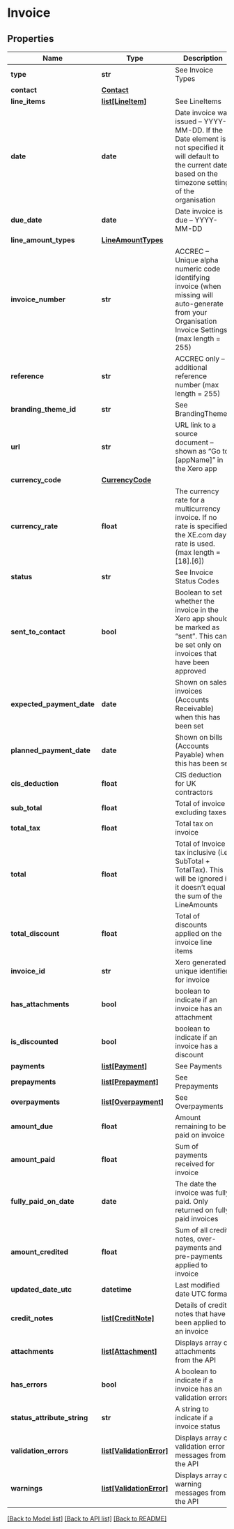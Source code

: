 # Invoice

## Properties
Name | Type | Description | Notes
------------ | ------------- | ------------- | -------------
**type** | **str** | See Invoice Types | [optional] 
**contact** | [**Contact**](Contact.md) |  | [optional] 
**line_items** | [**list[LineItem]**](LineItem.md) | See LineItems | [optional] 
**date** | **date** | Date invoice was issued – YYYY-MM-DD. If the Date element is not specified it will default to the current date based on the timezone setting of the organisation | [optional] 
**due_date** | **date** | Date invoice is due – YYYY-MM-DD | [optional] 
**line_amount_types** | [**LineAmountTypes**](LineAmountTypes.md) |  | [optional] 
**invoice_number** | **str** | ACCREC – Unique alpha numeric code identifying invoice (when missing will auto-generate from your Organisation Invoice Settings) (max length &#x3D; 255) | [optional] 
**reference** | **str** | ACCREC only – additional reference number (max length &#x3D; 255) | [optional] 
**branding_theme_id** | **str** | See BrandingThemes | [optional] 
**url** | **str** | URL link to a source document – shown as “Go to [appName]” in the Xero app | [optional] 
**currency_code** | [**CurrencyCode**](CurrencyCode.md) |  | [optional] 
**currency_rate** | **float** | The currency rate for a multicurrency invoice. If no rate is specified, the XE.com day rate is used. (max length &#x3D; [18].[6]) | [optional] 
**status** | **str** | See Invoice Status Codes | [optional] 
**sent_to_contact** | **bool** | Boolean to set whether the invoice in the Xero app should be marked as “sent”. This can be set only on invoices that have been approved | [optional] 
**expected_payment_date** | **date** | Shown on sales invoices (Accounts Receivable) when this has been set | [optional] 
**planned_payment_date** | **date** | Shown on bills (Accounts Payable) when this has been set | [optional] 
**cis_deduction** | **float** | CIS deduction for UK contractors | [optional] 
**sub_total** | **float** | Total of invoice excluding taxes | [optional] 
**total_tax** | **float** | Total tax on invoice | [optional] 
**total** | **float** | Total of Invoice tax inclusive (i.e. SubTotal + TotalTax). This will be ignored if it doesn’t equal the sum of the LineAmounts | [optional] 
**total_discount** | **float** | Total of discounts applied on the invoice line items | [optional] 
**invoice_id** | **str** | Xero generated unique identifier for invoice | [optional] 
**has_attachments** | **bool** | boolean to indicate if an invoice has an attachment | [optional] [default to False]
**is_discounted** | **bool** | boolean to indicate if an invoice has a discount | [optional] 
**payments** | [**list[Payment]**](Payment.md) | See Payments | [optional] 
**prepayments** | [**list[Prepayment]**](Prepayment.md) | See Prepayments | [optional] 
**overpayments** | [**list[Overpayment]**](Overpayment.md) | See Overpayments | [optional] 
**amount_due** | **float** | Amount remaining to be paid on invoice | [optional] 
**amount_paid** | **float** | Sum of payments received for invoice | [optional] 
**fully_paid_on_date** | **date** | The date the invoice was fully paid. Only returned on fully paid invoices | [optional] 
**amount_credited** | **float** | Sum of all credit notes, over-payments and pre-payments applied to invoice | [optional] 
**updated_date_utc** | **datetime** | Last modified date UTC format | [optional] 
**credit_notes** | [**list[CreditNote]**](CreditNote.md) | Details of credit notes that have been applied to an invoice | [optional] 
**attachments** | [**list[Attachment]**](Attachment.md) | Displays array of attachments from the API | [optional] 
**has_errors** | **bool** | A boolean to indicate if a invoice has an validation errors | [optional] [default to False]
**status_attribute_string** | **str** | A string to indicate if a invoice status | [optional] 
**validation_errors** | [**list[ValidationError]**](ValidationError.md) | Displays array of validation error messages from the API | [optional] 
**warnings** | [**list[ValidationError]**](ValidationError.md) | Displays array of warning messages from the API | [optional] 

[[Back to Model list]](../README.md#documentation-for-models) [[Back to API list]](../README.md#documentation-for-api-endpoints) [[Back to README]](../README.md)


